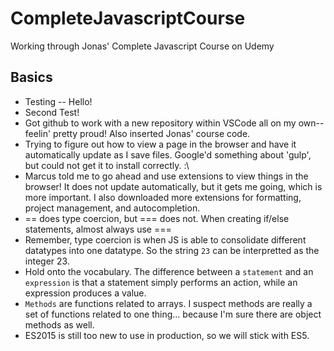 # CompleteJavascriptCourse
Working through Jonas' Complete Javascript Course on Udemy

## Basics
* Testing -- Hello!
* Second Test!
* Got github to work with a new repository within VSCode all on my own--feelin' pretty proud! Also inserted Jonas' course code.
* Trying to figure out how to view a page in the browser and have it automatically update as I save files. Google'd something about 'gulp', but could not get it to install correctly. :\
* Marcus told me to go ahead and use extensions to view things in the browser! It does not update automatically, but it gets me going, which is more important. I also downloaded more extensions for formatting, project management, and autocompletion.
* == does type coercion, but === does not. When creating if/else statements, almost always use ===
* Remember, type coercion is when JS is able to consolidate different datatypes into one datatype. So the string `23` can be interpretted as the integer 23.
* Hold onto the vocabulary. The difference between a `statement` and an `expression` is that a statement simply performs an action, while an expression produces a value.
* `Methods` are functions related to arrays. I suspect methods are really a set of functions related to one thing... because I'm sure there are object methods as well.
* ES2015 is still too new to use in production, so we will stick with ES5.